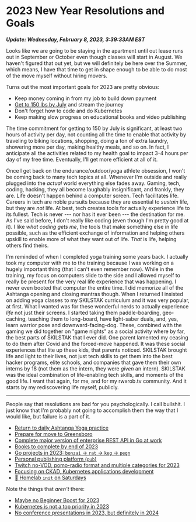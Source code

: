 # 2023 New Year Resolutions and Goals

***Update: Wednesday, February 8, 2023, 3:39:33AM EST***

Looks like we are going to be staying in the apartment until out lease runs out in September or October even though classes will start in August. We haven't figured that out yet, but we will definitely be here over the Summer, which means, I have that time to get in shape enough to be able to do most of the move myself without hiring movers.

Turns out the most important goals for 2023 are pretty obvious:

* Keep money coming in from my job to build down payment
* [Get to 150 lbs by July](../2009?L) and stream the journey
* Don't forget how to code and do Kubernetes
* Keep making slow progress on educational books and video publishing

The time commitment for getting to 150 by July is significant, at least two hours of activity per day, not counting all the time to enable that activity by traveling to biking locations, shopping, doing a ton of extra laundry, showering more per day, making healthy meals, and so on. In fact, I anticipate all the activities related to my health goal to impact 3-4 hours per day of my free time. Eventually, I'll get more efficient at all of it.

Once I get back on the endurance/outdoor/yoga athlete obsession, I won't be coming back to many tech topics at all. Whenever I'm outside and really plugged into the *actual* world everything else fades away. Gaming, tech, coding, hacking, they all become laughably insignificant, and frankly, they are. Life doesn't happen behind a computer screen. Tech facilitates life. Careers in tech are noble pursuits because they are essential to *sustain* life, but they are *not* life. At best, tech creates tools for actually experience life to its fullest. Tech is never --- nor has it ever been --- the destination for me. As I've said before, I don't really like coding (even though I'm pretty good at it). I like *what coding gets me*, the tools that make something else in life possible, such as the efficient exchange of information and helping others upskill to enable more of what they want out of life. *That* is life, helping others find theirs.

I'm reminded of when I completed yoga training some years back. I actually took my computer with me to the training because I was working on a hugely important thing (that I can't even remember now). While in the training, my focus on computers slide to the side and I allowed myself to really be present for the very real life experience that was happening. I never even booted that computer the entire time. I did memorize all of the Ashtanga opening and closing mantras though. When I returned I insisted on adding yoga classes to my SKILSTAK curriculum and it was very popular, at first. What I wanted was for these wonderful nerds to actually experience *life* not just their screens. I started taking them paddle-boarding, geo-caching, teaching them to long-board, have light-saber duals, and, yes, learn warrior pose and downward-facing-dog. These, combined with the gaming we did together on "game nights" as a social activity where by far, the best parts of SKILSTAK that I ever did. One parent lamented my ceasing to do them after Covid and the forced-move happened. It was these social experiences that lite up these kids, that parents noticed. SKILSTAK brought life and light to their lives, not just tech skills to get them into the best hacker programs, elite schools, and companies that gave them their own interns by 18 (not them as the intern, they were *given* an intern). SKILSTAK was the ideal combination of life-enabling tech skills, and moments of the good life. I want that again, for me, and for my rwxrob.tv community. And it starts by my rediscovering life myself, publicly.

----

People say that resolutions are bad for you psychologically. I call bullshit. I just know that I'm probably not going to accomplish them the way that I would like, but failure is a part of it.

* [Return to daily Ashtanga Yoga practice](../1896?L)
* [Prepare for move to Greensboro](../1897?L)
* [Complete major version of enterprise REST API in Go at work](../1898?L)
* [Books to complete by end of 2023](../1901?L)
* [Go projects in 2023: `bonzai` -> `rat` -> `keg` -> `pegn`](../1902?L)
* [Personal publishing platform (`pub`)](../1903?L)
* [Twitch no-VOD, pomo-radio format and multiple categories for 2023](../1905?L)
* [Focusing on CKAD, Kubernetes applications development](../1912?L)
* [🐧 Homelab `init` on Saturdays](../1919?L)

Note the things that *aren't* there:

* [Maybe no Beginner Boost for 2023](../1899?L)
* [Kubernetes is not a top priority in 2023](../1900?L)
* [No conference presentations in 2023, but definitely in 2024](../1904?L)
